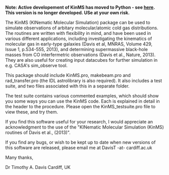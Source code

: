 <b>Note: Active developement of KinMS has moved to Python - see [here](https://github.com/TimothyADavis/KinMSpy). This version is no longer developed. USe at your own risk.</b>

The KinMS (KINematic Molecular Simulation) package can be used to simulate observations of arbitary molecular/atomic cold gas distributions. The routines are written with flexibility in mind, and have been used in various different applications, including investigating the kinematics of molecular gas in early-type galaxies (Davis et al, MNRAS, Volume 429, Issue 1, p.534-555, 2013), and determining supermassive black-hole masses from CO interfermetric observations (Davis et al., Nature, 2013). They are also useful for creating input datacubes for further simulation in e.g. CASA's sim_observe tool.

This package should include KinMS.pro, makebeam.pro and rad_transfer.pro (the IDL astrolibrary is also required). It also includes a test suite, and two files associated with this in a separate folder.

The test suite contains various commented examples, which should show you some ways you can use the KinMS code. Each is explained in detail in the header to the procedure. Please open the KinMS_testsuite.pro file to view these, and try them.

If you find this software useful for your research, I would appreciate an acknowledgment to the use of the "KINematic Molecular Simulation (KinMS) routines of Davis et al., (2013)".

If you find any bugs, or wish to be kept up to date when new versions of this software are released, please email me at DavisT -at- cardiff.ac.uk

Many thanks,

Dr Timothy A. Davis
Cardiff, UK

